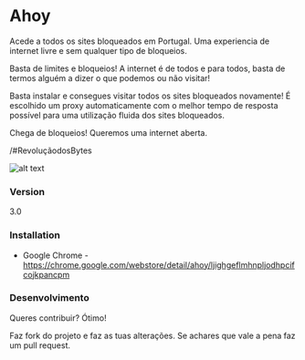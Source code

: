 # Ahoy

Acede a todos os sites bloqueados em Portugal. Uma experiencia de internet livre e sem qualquer tipo de bloqueios.

Basta de limites e bloqueios! A internet é de todos e para todos, basta de termos alguém a dizer o que podemos ou não visitar!

Basta instalar e consegues visitar todos os sites bloqueados novamente! É escolhido um proxy automaticamente com o melhor tempo de resposta possível para uma utilização fluida dos sites bloqueados.

Chega de bloqueios! Queremos uma internet aberta.

/#RevoluçãodosBytes

![alt text](http://rafaelalmeida.pt/wp-content/uploads/2015/11/rdblogo.png "Ahoy!")

### Version
3.0


### Installation

- Google Chrome - https://chrome.google.com/webstore/detail/ahoy/ljighgeflmhnpljodhpcifcojkpancpm

### Desenvolvimento

Queres contribuir? Ótimo!

Faz fork do projeto e faz as tuas alterações. Se achares que vale a pena faz um pull request.

